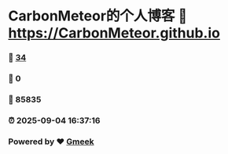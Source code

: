 # CarbonMeteor的个人博客 :link: https://CarbonMeteor.github.io 
### :page_facing_up: [34](https://CarbonMeteor.github.io/tag.html) 
### :speech_balloon: 0 
### :hibiscus: 85835 
### :alarm_clock: 2025-09-04 16:37:16 
### Powered by :heart: [Gmeek](https://github.com/Meekdai/Gmeek)
